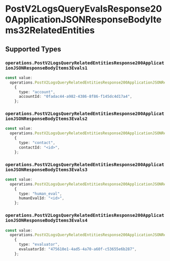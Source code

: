 # PostV2LogsQueryEvalsResponse200ApplicationJSONResponseBodyItems32RelatedEntities


## Supported Types

### `operations.PostV2LogsQueryRelatedEntitiesResponse200ApplicationJSONResponseBodyItems3Evals1`

```typescript
const value:
  operations.PostV2LogsQueryRelatedEntitiesResponse200ApplicationJSONResponseBodyItems3Evals1 =
    {
      type: "account",
      accountId: "0fadac44-a982-4386-8f86-f145dc4d17a4",
    };
```

### `operations.PostV2LogsQueryRelatedEntitiesResponse200ApplicationJSONResponseBodyItems3Evals2`

```typescript
const value:
  operations.PostV2LogsQueryRelatedEntitiesResponse200ApplicationJSONResponseBodyItems3Evals2 =
    {
      type: "contact",
      contactId: "<id>",
    };
```

### `operations.PostV2LogsQueryRelatedEntitiesResponse200ApplicationJSONResponseBodyItems3Evals3`

```typescript
const value:
  operations.PostV2LogsQueryRelatedEntitiesResponse200ApplicationJSONResponseBodyItems3Evals3 =
    {
      type: "human_eval",
      humanEvalId: "<id>",
    };
```

### `operations.PostV2LogsQueryRelatedEntitiesResponse200ApplicationJSONResponseBodyItems3Evals4`

```typescript
const value:
  operations.PostV2LogsQueryRelatedEntitiesResponse200ApplicationJSONResponseBodyItems3Evals4 =
    {
      type: "evaluator",
      evaluatorId: "475610e1-4ad5-4a70-a60f-c53655e6b287",
    };
```

